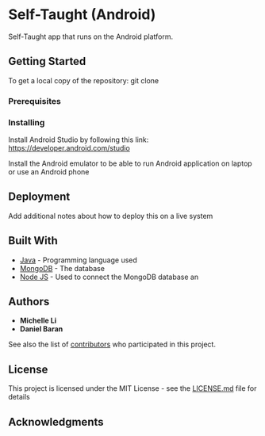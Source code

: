 # Self-Taught (Android)

Self-Taught app that runs on the Android platform.

## Getting Started

To get a local copy of the repository:
git clone <project-link>
  

### Prerequisites



### Installing

Install Android Studio by following this link:
https://developer.android.com/studio

Install the Android emulator to be able to run Android application on laptop or use an Android phone

## Deployment

Add additional notes about how to deploy this on a live system

## Built With

* [Java](https://www.java.com/) - Programming language used
* [MongoDB](https://www.mongodb.com/) - The database
* [Node JS](https://nodejs.org/) - Used to connect the MongoDB database an

## Authors

* **Michelle Li**
* **Daniel Baran**

See also the list of [contributors](https://github.com/your/project/contributors) who participated in this project.

## License

This project is licensed under the MIT License - see the [LICENSE.md](LICENSE.md) file for details

## Acknowledgments


